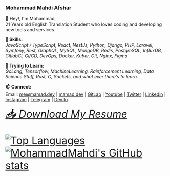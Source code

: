 ### Mohammad Mahdi Afshar

👋 Hey!, I'm Mohammad,</br>
21 Years old English Translation Student who loves coding and developing new tools and services.


**📄 Skills:**</br>
_JavaScript / TypeScript, React, NestJs, Python, Django, PHP, Laravel, Symfony, Rest, GraphQL, MySQL, MongoDB, Redis, PostgreSQL, InfluxDB, GitlabCi, Ci/CD, DevOps, Docker, Kuber, Git, Nginx, Figma_

**🎯 Trying to Learn:**</br>
_GoLang, Tensorflow, MachineLearning, Rainforcement Learning, Data Science Stuff, Rust, C, Sockets, and what ever there's to learn._

**📫 Connect:**</br>
Email: [me@mamad.dev](mailto:me@mamad.dev) 
| [mamad.dev](https://mamad.dev) 
| [GitLab](https://gitlab.com/reloadlife) 
| [Youtube](https://www.youtube.com/channel/UCjTZIBpln06RcS53oUIiCDA) 
| [Twitter](https://twitter.com/mamad_dev) 
| [Linkedin](https://www.linkedin.com/in/reloadlife/) 
| [Instagram](https://www.instagram.com/mamad.dev/) 
| [Telegram](https://t.me/reloadlife/) 
| [Dev.to](https://dev.to/mamad_dev) 


_<font size='6'>[📥 Download My Resume](https://mamad.dev/resume.pdf)</span>_

[![Top Languages](https://github-readme-stats.vercel.app/api/top-langs/?username=reloadlife&hide=c%2B%2B,Jupyter%20Notebook,Lua,CMake&layout=compact)](#)
[![MohammadMahdi's GitHub stats](https://github-readme-stats.vercel.app/api?username=reloadlife&count_private=true&show_icons=true&theme=swift&hide=issues)](#) 




